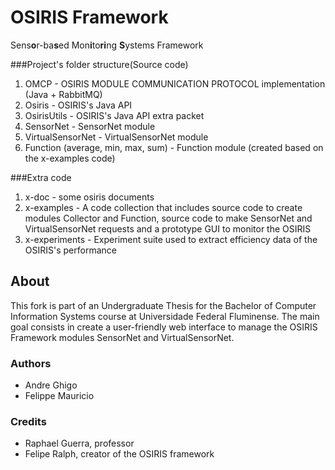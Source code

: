 OSIRIS Framework
======

Sens<b>o</b>r-ba<b>s</b>ed Mon<b>i</b>to<b>ri</b>ng <b>S</b>ystems Framework 


###Project's folder structure(Source code) 

1. OMCP - OSIRIS MODULE COMMUNICATION PROTOCOL implementation (Java + RabbitMQ)
1. Osiris - OSIRIS's Java API
1. OsirisUtils -  OSIRIS's Java API extra packet
1. SensorNet - SensorNet module
1. VirtualSensorNet - VirtualSensorNet module
1. Function (average, min, max, sum) - Function module (created based on the x-examples code)

###Extra code
1. x-doc - some osiris documents
1. x-examples -	A code collection that includes source code to create modules Collector and Function, source code to make SensorNet and VirtualSensorNet requests and a prototype GUI to monitor the OSIRIS
1. x-experiments - Experiment suite used to extract efficiency data of the OSIRIS's performance

## About
This fork is part of an Undergraduate Thesis for the Bachelor of Computer Information Systems course at Universidade Federal Fluminense.
The main goal consists in create a user-friendly web interface to manage the OSIRIS Framework modules SensorNet and VirtualSensorNet.

### Authors
* Andre Ghigo
* Felippe Mauricio

### Credits
* Raphael Guerra, professor
* Felipe Ralph, creator of the OSIRIS framework
